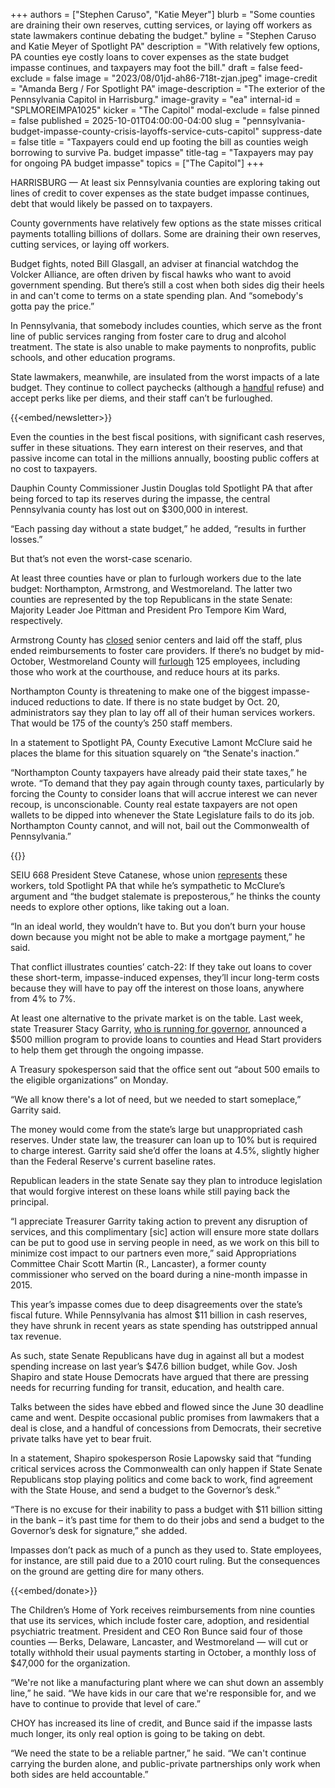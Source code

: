 +++
authors = ["Stephen Caruso", "Katie Meyer"]
blurb = "Some counties are draining their own reserves, cutting services, or laying off workers as state lawmakers continue debating the budget."
byline = "Stephen Caruso and Katie Meyer of Spotlight PA"
description = "With relatively few options, PA counties eye costly loans to cover expenses as the state budget impasse continues, and taxpayers may foot the bill."
draft = false
feed-exclude = false
image = "2023/08/01jd-ah86-718t-zjan.jpeg"
image-credit = "Amanda Berg / For Spotlight PA"
image-description = "The exterior of the Pennsylvania Capitol in Harrisburg."
image-gravity = "ea"
internal-id = "SPLMOREIMPA1025"
kicker = "The Capitol"
modal-exclude = false
pinned = false
published = 2025-10-01T04:00:00-04:00
slug = "pennsylvania-budget-impasse-county-crisis-layoffs-service-cuts-capitol"
suppress-date = false
title = "Taxpayers could end up footing the bill as counties weigh borrowing to survive Pa. budget impasse"
title-tag = "Taxpayers may pay for ongoing PA budget impasse"
topics = ["The Capitol"]
+++

HARRISBURG — At least six Pennsylvania counties are exploring taking out lines of credit to cover expenses as the state budget impasse continues, debt that would likely be passed on to taxpayers.

County governments have relatively few options as the state misses critical payments totalling billions of dollars. Some are draining their own reserves, cutting services, or laying off workers.

Budget fights, noted Bill Glasgall, an adviser at financial watchdog the Volcker Alliance, are often driven by fiscal hawks who want to avoid government spending. But there’s still a cost when both sides dig their heels in and can&#39;t come to terms on a state spending plan. And “somebody&#39;s gotta pay the price.”

In Pennsylvania, that somebody includes counties, which serve as the front line of public services ranging from foster care to drug and alcohol treatment. The state is also unable to make payments to nonprofits, public schools, and other education programs.

State lawmakers, meanwhile, are insulated from the worst impacts of a late budget. They continue to collect paychecks (although a <a href="https://www.inquirer.com/politics/pennsylvania/pennsylvania-state-budget-impasse-lawmakers-pay-suspended-20250905.html">handful</a> refuse) and accept perks like per diems, and their staff can’t be furloughed.

{{<embed/newsletter>}}

Even the counties in the best fiscal positions, with significant cash reserves, suffer in these situations. They earn interest on their reserves, and that passive income can total in the millions annually, boosting public coffers at no cost to taxpayers.

Dauphin County Commissioner Justin Douglas told Spotlight PA that after being forced to tap its reserves during the impasse, the central Pennsylvania county has lost out on $300,000 in interest.

“Each passing day without a state budget,” he added, “results in further losses.”

But that’s not even the worst-case scenario.

At least three counties have or plan to furlough workers due to the late budget: Northampton, Armstrong, and Westmoreland. The latter two counties are represented by the top Republicans in the state Senate: Majority Leader Joe Pittman and President Pro Tempore Kim Ward, respectively.

Armstrong County has <a href="https://www.wtae.com/article/budget-armstrong-county-westmoreland-impasse-cuts/68079876">closed</a> senior centers and laid off the staff, plus ended reimbursements to foster care providers. If there’s no budget by mid-October, Westmoreland County will <a href="https://triblive.com/local/westmoreland/a-sad-day-125-westmoreland-county-workers-get-layoff-notices-furloughs-start-oct-13/">furlough</a> 125 employees, including those who work at the courthouse, and reduce hours at its parks.

Northampton County is threatening to make one of the biggest impasse-induced reductions to date. If there is no state budget by Oct. 20, administrators say they plan to lay off all of their human services workers. That would be 175 of the county’s 250 staff members.

In a statement to Spotlight PA, County Executive Lamont McClure said he places the blame for this situation squarely on “the Senate&#39;s inaction.”

“Northampton County taxpayers have already paid their state taxes,” he wrote. “To demand that they pay again through county taxes, particularly by forcing the County to consider loans that will accrue interest we can never recoup, is unconscionable. County real estate taxpayers are not open wallets to be dipped into whenever the State Legislature fails to do its job. Northampton County cannot, and will not, bail out the Commonwealth of Pennsylvania.”

{{<picture src="cas/9qqr-m88s-3xhw-a5w1.jpeg" description="Northampton County Executive Lamont McClure" caption="Northampton County Executive Lamont McClure" credit="Commonwealth Media Services">}}

SEIU 668 President Steve Catanese, whose union <a href="https://www.mcall.com/2025/09/26/pa-budget-northampton-county-worker-furloughs-reaction/">represents</a> these workers, told Spotlight PA that while he’s sympathetic to McClure’s argument and “the budget stalemate is preposterous,” he thinks the county needs to explore other options, like taking out a loan.

“In an ideal world, they wouldn’t have to. But you don’t burn your house down because you might not be able to make a mortgage payment,” he said.

That conflict illustrates counties’ catch-22: If they take out loans to cover these short-term, impasse-induced expenses, they’ll incur long-term costs because they will have to pay off the interest on those loans, anywhere from 4% to 7%.

At least one alternative to the private market is on the table. Last week, state Treasurer Stacy Garrity, <a href="https://www.spotlightpa.org/news/2025/09/pennsylvania-governor-race-stacy-garrity-shapiro-2026-elections/">who is running for governor</a>, announced a $500 million program to provide loans to counties and Head Start providers to help them get through the ongoing impasse.

A Treasury spokesperson said that the office sent out “about 500 emails to the eligible organizations” on Monday.

“We all know there&#39;s a lot of need, but we needed to start someplace,” Garrity said.

The money would come from the state’s large but unappropriated cash reserves. Under state law, the treasurer can loan up to 10% but is required to charge interest. Garrity said she’d offer the loans at 4.5%, slightly higher than the Federal Reserve&#39;s current baseline rates.

Republican leaders in the state Senate say they plan to introduce legislation that would forgive interest on these loans while still paying back the principal.

“I appreciate Treasurer Garrity taking action to prevent any disruption of services, and this complimentary \[sic\] action will ensure more state dollars can be put to good use in serving people in need, as we work on this bill to minimize cost impact to our partners even more,” said Appropriations Committee Chair Scott Martin (R., Lancaster), a former county commissioner who served on the board during a nine-month impasse in 2015.

This year’s impasse comes due to deep disagreements over the state’s fiscal future. While Pennsylvania has almost $11 billion in cash reserves, they have shrunk in recent years as state spending has outstripped annual tax revenue.

As such, state Senate Republicans have dug in against all but a modest spending increase on last year’s $47.6 billion budget, while Gov. Josh Shapiro and state House Democrats have argued that there are pressing needs for recurring funding for transit, education, and health care.

Talks between the sides have ebbed and flowed since the June 30 deadline came and went. Despite occasional public promises from lawmakers that a deal is close, and a handful of concessions from Democrats, their secretive private talks have yet to bear fruit.

In a statement, Shapiro spokesperson Rosie Lapowsky said that “funding critical services across the Commonwealth can only happen if State Senate Republicans stop playing politics and come back to work, find agreement with the State House, and send a budget to the Governor’s desk.”

“There is no excuse for their inability to pass a budget with $11 billion sitting in the bank – it’s past time for them to do their jobs and send a budget to the Governor’s desk for signature,” she added.

Impasses don’t pack as much of a punch as they used to. State employees, for instance, are still paid due to a 2010 court ruling. But the consequences on the ground are getting dire for many others.

{{<embed/donate>}}

The Children’s Home of York receives reimbursements from nine counties that use its services, which include foster care, adoption, and residential psychiatric treatment. President and CEO Ron Bunce said four of those counties — Berks, Delaware, Lancaster, and Westmoreland — will cut or totally withhold their usual payments starting in October, a monthly loss of $47,000 for the organization.

“We&#39;re not like a manufacturing plant where we can shut down an assembly line,” he said. “We have kids in our care that we&#39;re responsible for, and we have to continue to provide that level of care.”

CHOY has increased its line of credit, and Bunce said if the impasse lasts much longer, its only real option is going to be taking on debt.

“We need the state to be a reliable partner,” he said. “We can&#39;t continue carrying the burden alone, and public-private partnerships only work when both sides are held accountable.”

